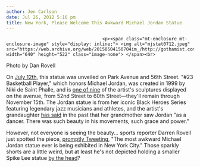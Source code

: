 ```yaml
---
author: Jen Carlson
date: Jul 26, 2012 5:16 pm
title: New York, Please Welcome This Awkward Michael Jordan Statue
---
```


	
										<p><span class="mt-enclosure mt-enclosure-image" style="display: inline;"> <img alt="mjstat0712.jpeg" src="https://web.archive.org/web/20150504150704im_/http://gothamist.com/attachments/arts_jen/mjstat0712.jpeg" width="640" height="522" class="image-none"> </span><br>
<span class="photo_caption">Photo by Dan Rovell</span></p>

<p>On <a href="https://web.archive.org/web/20150504150704/http://www.absolutearts.com/artsnews/2012/07/07/artspublish/2348914421.html">July 12th</a>, this statue was unveiled on Park Avenue and 56th Street. &quot;#23 Basketball Player,&quot; which honors Michael Jordan, was created in 1999 by Niki de Saint Phalle, and is <a href="https://web.archive.org/web/20150504150704/http://www.artdaily.org/index.asp?int_sec=11&amp;int_new=56488#.UBGupjFWq-0">one of nine</a> of the artist&apos;s sculptures displayed on the avenue, from 52nd Street to 60th Street&#x2014;they&apos;ll remain through November 15th. The Jordan statue is from her iconic Black Heroes Series featuring legendary jazz musicians and athletes, and the artist&apos;s grandaughter <a href="https://web.archive.org/web/20150504150704/http://www.chicagomag.com/Chicago-Magazine/May-2007/The-Short-List-May-2007/">has said</a> in the past that her grandmother saw Jordan &quot;as a dancer. There was such beauty in his movements, such grace and power.&quot;</p>

<p>However, not everyone is seeing the beauty... sports reporter Darren Rovell just spotted the piece, <a href="https://web.archive.org/web/20150504150704/https://twitter.com/darrenrovell/status/228154445530267649/photo/1">promptly Tweeting</a>, &quot;The most awkward Michael Jordan statue ever is being exhibited in New York City.&quot; Those sparkly shorts are a little weird, but at least he&apos;s not depicted holding a smaller Spike Lee statue <a href="https://web.archive.org/web/20150504150704/http://www.google.com/imgres?imgurl=http://images.sneakernews.com/wp-content/uploads/2009/06/06415fe0596582da44416c647602eb7663e59e8.jpg&amp;imgrefurl=http://sneakernews.com/2009/06/11/michael-jordan-spike-lee-vintage-nikeair-jordan-ads/&amp;h=768&amp;w=570&amp;sz=134&amp;tbnid=V_QZRCXCeVYTJM:&amp;tbnh=90&amp;tbnw=67&amp;zoom=1&amp;usg=__-NIS0o7T7Fnb7XdCkgNFmjBbXMA=&amp;docid=7FwU_jh1gdhADM&amp;hl=en&amp;sa=X&amp;ei=X7MRUP33Ieqn6wGby4C4AQ&amp;ved=0CFoQ9QEwAQ&amp;dur=412">by the head</a>? </p>					
										
									
				